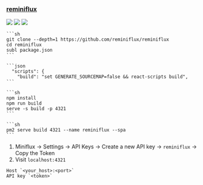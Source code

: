 ### [reminiflux](https://github.com/reminiflux/reminiflux)

![](https://img.shields.io/github/license/reminiflux/reminiflux)
[![](https://img.shields.io/github/last-commit/scillidan/reminiflux/source)](https://github.com/scillidan/reminiflux)
![](https://img.shields.io/badge/Vercel-black?style=flat&logo=Vercel&logoColor=white)

````{tab} From source
```sh
git clone --depth=1 https://github.com/reminiflux/reminiflux
cd reminiflux
subl package.json
```

```json
  "scripts": {
    "build": "set GENERATE_SOURCEMAP=false && react-scripts build",
```

```sh
npm install
npm run build
serve -s build -p 4321
```
````

````{tab} PM2
```sh
pm2 serve build 4321 --name reminiflux --spa
```
````

1. Miniflux → Settings → API Keys → Create a new API key → `reminiflux` → Copy the Token
2. Visit `localhost:4321`
  ```
  Host `<your_host>:<port>`
  API key `<token>`
  ```